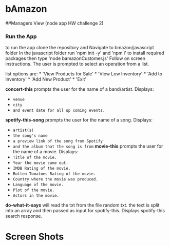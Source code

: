 # bAmazon

##Managers View (node app HW challenge 2)


### Run the App

to run the app clone the repository and  Navigate to bmazon/javascript folder
In the javascript folder run 'npm init -y' and 'npm i' to install required packages
then type 'node bamazonCustomer.js'
Follow on screen instructions. The user is prompted to select an operation from a list.

list options are:
        * 'View Products for Sale'
        * 'View Low Inventory'
        * 'Add to Inventory'
        * 'Add New Product'
        * 'Exit'

**concert-this** prompts the user for the name of a band/artist.
Displays:
   * `venue`
   * `city`
   * `and event date for all up coming events.`

**spotify-this-song** prompts the user for the name of a song.
Displays:
  * `artist(s)`
  * `the song's name` 
  * `a preview link of the song from Spotify`
  * `and the album that the song is from`
**movie-this** prompts the user for the name of a movie.
Displays:
  * `Title of the movie.`
  * `Year the movie came out.`
  * `IMDB Rating of the movie.`
  * `Rotten Tomatoes Rating of the movie.`
  * `Country where the movie was produced.`
  * `Language of the movie.`
  * `Plot of the movie.`
  * `Actors in the movie.`
  
**do-what-it-says** will read the txt from the file random.txt. 
the text is split into an array and then passed as input for spotify-this.
Displays spotify-this search response. 

# Screen Shots
